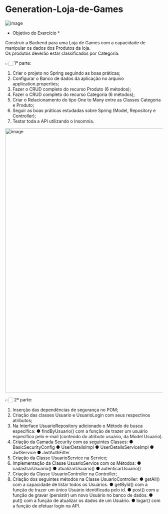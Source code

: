 # Generation-Loja-de-Games 
![image](https://github.com/DrikaDev/Generation-Loja-de-Games/assets/102387476/db333655-ee3c-4b73-9162-082bf6206e1b)

* Objetivo do Exercício *

Construir a Backend para uma Loja de Games com a capacidade de manipular os dados dos Produtos da loja.\
Os produtos deverão estar classificados por Categoria.

👉🏻 1º parte:

1) Criar o projeto no Spring seguindo as boas práticas;
2) Configurar o Banco de dados da aplicação no arquivo application.properties;
3) Fazer o CRUD completo do recurso Produto (6 métodos);
4) Fazer o CRUD completo do recurso Categoria (6 métodos);
5) Criar o Relacionamento do tipo One to Many entre as Classes Categoria e Produto;
6) Seguir as boas práticas estudadas sobre Spring (Model, Repository e Controller);
7) Testar toda a API utilizando o Insomnia.

<img width="842" alt="image" src="https://github.com/DrikaDev/Generation-Loja-de-Games/assets/102387476/870b9725-758f-41d6-a096-04ac0c6a4e74">

👉🏻 2º parte:

1) Inserção das dependências de segurança no POM;
2) Criação das classes Usuario e UsuarioLogin com seus respectivos atributos;
3) Na Interface UsuarioRepository adicionado o Método de busca específica:
  ●	findByUsuario() com a função de trazer um usuário específico pelo e-mail (conteúdo do atributo usuário, da Model Usuario).
4) Criação da Camada Security com as seguintes Classes:
  ●	BasicSecurityConfig
  ●	UserDetailsImpl
  ●	UserDetailsServiceImpl
  ●	JwtService
  ●	JwtAuthFilter
5) Criação da Classe UsuarioService na Service;
6) Implementação da Classe UsuarioService com os Métodos:
  ●	cadastrarUsuario()
  ●	atualizarUsuario()
  ●	autenticarUsuario()
7) Criação da Classe UsuarioController na Controller;
8) Criação dos seguintes métodos na Classe UsuarioController:
  ●	getAll() com a capacidade de listar todos os Usuários.
  ●	getById() com a função de trazer um único Usuário identificada pelo id.
  ●	post() com a função de gravar (persistir) um novo Usuário no banco de dados.
  ●	put() com a função de atualizar os dados de um Usuário.
  ●	logar() com a função de efetuar login na API.
